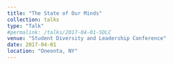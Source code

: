 ```yaml
---
title: "The State of Our Minds"
collection: talks
type: "Talk"
#permalink: /talks/2017-04-01-SDLC
venue: "Student Diversity and Leadership Conference"
date: 2017-04-01
location: "Oneonta, NY"
---
```

